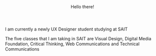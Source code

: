 <!DOCTYPE html> 
<html>
<header> Hello there! </header> 

<p> I am currently a newly UX Designer student studying at SAIT</p>
<p>The five classes that I am taking in SAIT are Visual Design, Digital Media Foundation, Critical Thinking, Web Communications and Technical Communications </p>


</html>